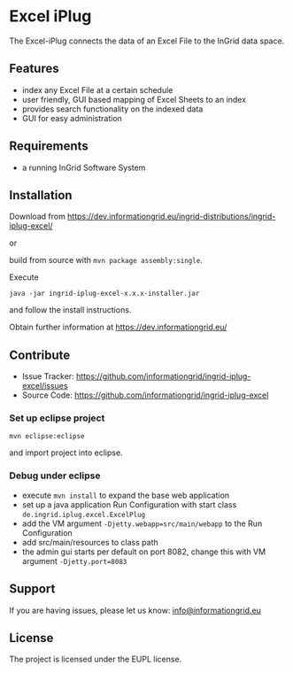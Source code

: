Excel iPlug
========

The Excel-iPlug connects the data of an Excel File to the InGrid data space.

Features
--------

- index any Excel File at a certain schedule
- user friendly, GUI based mapping of Excel Sheets to an index
- provides search functionality on the indexed data
- GUI for easy administration


Requirements
-------------

- a running InGrid Software System

Installation
------------

Download from https://dev.informationgrid.eu/ingrid-distributions/ingrid-iplug-excel/
 
or

build from source with `mvn package assembly:single`.

Execute

```
java -jar ingrid-iplug-excel-x.x.x-installer.jar
```

and follow the install instructions.

Obtain further information at https://dev.informationgrid.eu/


Contribute
----------

- Issue Tracker: https://github.com/informationgrid/ingrid-iplug-excel/issues
- Source Code: https://github.com/informationgrid/ingrid-iplug-excel
 
### Set up eclipse project

```
mvn eclipse:eclipse
```

and import project into eclipse.

### Debug under eclipse

- execute `mvn install` to expand the base web application
- set up a java application Run Configuration with start class `de.ingrid.iplug.excel.ExcelPlug`
- add the VM argument `-Djetty.webapp=src/main/webapp` to the Run Configuration
- add src/main/resources to class path
- the admin gui starts per default on port 8082, change this with VM argument `-Djetty.port=8083`

Support
-------

If you are having issues, please let us know: info@informationgrid.eu

License
-------

The project is licensed under the EUPL license.
